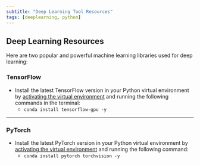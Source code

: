 ```yaml
---
subtitle: "Deep Learning Tool Resources"
tags: [deeplearning, python]
---
```


## Deep Learning Resources

Here are two popular and powerful machine learning libraries used for deep learning:

### TensorFlow

- Install the latest TensorFlow version in your Python virtual environment by [activating the virtual environment](../pythonresources) and running the following commands in the terminal:
  - `conda install tensorflow-gpu -y`

---

### PyTorch

- Install the latest PyTorch version in your Python virtual environment by [activating the virtual environment](../pythonresources) and running the following command:
  - `conda install pytorch torchvision -y`
